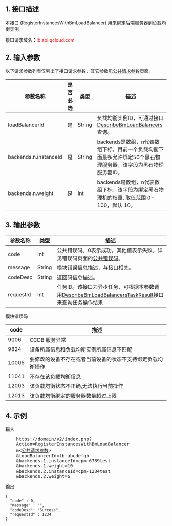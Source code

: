 ## 1. 接口描述
 
本接口 (RegisterInstancesWithBmLoadBalancer) 用来绑定后端服务器到负载均衡实例。

接口请求域名：<font style="color:red">lb.api.qcloud.com</font>


## 2. 输入参数

以下请求参数列表仅列出了接口请求参数，其它参数见[公共请求参数](/doc/api/456/6718)页面。

| 参数名称 | 是否必选  | 类型 | 描述 |
|---------|---------|---------|---------|
| loadBalancerId | 是 | String | 负载均衡实例ID，可通过接口[DescribeBmLoadBalancers](/doc/api/456/6658)查询。|
| backends.n.instanceId | 是 | String | backends是数组，n代表数组下标，目前一个负载均衡下面最多允许绑定50个黑石物理服务器，该字段为黑石物理服务器ID。 |
| backends.n.weight | 是 | Int | backends是数组，n代表数组下标，该字段为绑定黑石物理机的权重, 取值范围 0-100，默认 10。|

## 3. 输出参数

| 参数名称 | 类型 | 描述 |
|---------|---------|---------|
| code | Int | 公共错误码。0表示成功，其他值表示失败。详见错误码页面的[公共错误码](/doc/api/456/6725)。|
| message | String | 模块错误信息描述，与接口相关。|
| codeDesc | String | 返回码信息描述。|
| requestId | Int | 任务ID。该接口为异步任务，可根据本参数调用[DescribeBmLoadBalancersTaskResult](/doc/api/456/6666)接口来查询任务操作结果|


模块错误码

| code | 描述 |
|------|------|
| 9006 | CCDB 服务异常 |
| 9824 | 设备所属信息和负载均衡实例所属信息不匹配 |
| 10005 | 要修改的设备不存在或者当前设备的状态不支持绑定负载均衡操作 |
| 11041 | 不存在该负载均衡信息 |
| 12003 | 该负载均衡状态不正确,无法执行当前操作 |
| 12013 | 该负载均衡绑定的服务器数量超过上限 |

## 4. 示例
 
输入

<pre>
	https://domain/v2/index.php?
	Action=RegisterInstancesWithBmLoadBalancer
	&<<a href="https://www.qcloud.com/doc/api/229/6976">公共请求参数</a>>
	&loadBalancerId=lb-abcdefgh
	&backends.1.instanceId=cpm-6789test
	&backends.1.weight=10
	&backends.2.instanceId=cpm-1234test
	&backends.2.weight=6
</pre>
输出

```
{
  "code" : 0,
  "message" : "",
  "codeDesc": "Success",
  "requestId" : 1234
}

```